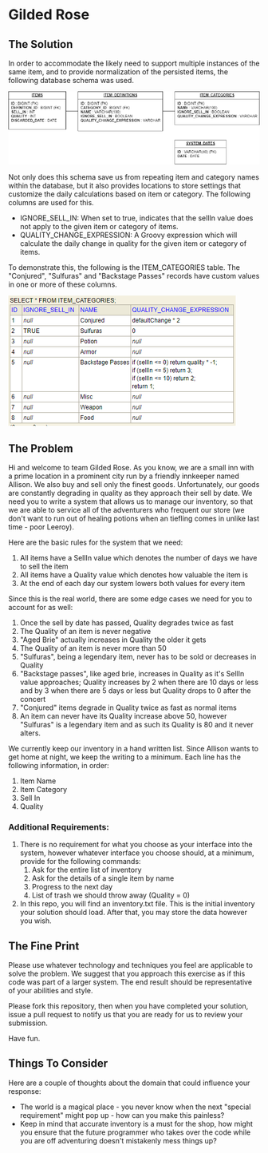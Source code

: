 # Gilded Rose

## The Solution
In order to accommodate the likely need to support multiple instances of the same item, and to provide normalization of the persisted items, the following database schema was used.

![Database Schema](Doc/schema.png)

Not only does this schema save us from repeating item and category names within the database, but it also provides locations to store settings that customize the daily calculations based on item or category. The following columns are used for this.

* IGNORE_SELL_IN: When set to true, indicates that the sellIn value does not apply to the given item or category of items.
* QUALITY_CHANGE_EXPRESSION: A Groovy expression which will calculate the daily change in quality for the given item or category of items.

To demonstrate this, the following is the ITEM_CATEGORIES table. The "Conjured", "Sulfuras" and "Backstage Passes" records have custom values in one or more of these columns.

![Categories Table](Doc/categories-table.png)

## The Problem
Hi and welcome to team Gilded Rose. As you know, we are a small inn with a prime location in a prominent city run by a friendly innkeeper named Allison. We also buy and sell only the finest goods. Unfortunately, our goods are constantly degrading in quality as they approach their sell by date. We need you to write a system that allows us to manage our inventory, so that we are able to service all of the adventurers who frequent our store (we don't want to run out of healing potions when an tiefling comes in unlike last time - poor Leeroy).

Here are the basic rules for the system that we need:

1. All items have a SellIn value which denotes the number of days we have to sell the item
2. All items have a Quality value which denotes how valuable the item is
3. At the end of each day our system lowers both values for every item

Since this is the real world, there are some edge cases we need for you to account for as well:

1. Once the sell by date has passed, Quality degrades twice as fast
2. The Quality of an item is never negative
3. "Aged Brie" actually increases in Quality the older it gets
4. The Quality of an item is never more than 50
5. "Sulfuras", being a legendary item, never has to be sold or decreases in Quality
6. "Backstage passes", like aged brie, increases in Quality as it's SellIn value approaches; Quality increases by 2 when there are 10 days or less and by 3 when there are 5 days or less but Quality drops to 0 after the concert
7. "Conjured" items degrade in Quality twice as fast as normal items
8. An item can never have its Quality increase above 50, however "Sulfuras" is a legendary item and as such its Quality is 80 and it never alters.

We currently keep our inventory in a hand written list. Since Allison wants to get home at night, we keep the writing to a minimum. Each line has the following information, in order:

1. Item Name
2. Item Category
3. Sell In
4. Quality

### Additional Requirements:
1. There is no requirement for what you choose as your interface into the system, however whatever interface you choose should, at a minimum, provide for the following commands:
	1. Ask for the entire list of inventory
	2. Ask for the details of a single item by name
	3. Progress to the next day
	4. List of trash we should throw away (Quality = 0)
2. In this repo, you will find an inventory.txt file. This is the initial inventory your solution should load. After that, you may store the data however you wish.

## The Fine Print
Please use whatever technology and techniques you feel are applicable to solve the problem. We suggest that you approach this exercise as if this code was part of a larger system. The end result should be representative of your abilities and style.

Please fork this repository, then when you have completed your solution, issue a pull request to notify us that you are ready for us to review your submission.

Have fun.

## Things To Consider
Here are a couple of thoughts about the domain that could influence your response:

* The world is a magical place - you never know when the next "special requirement" might pop up - how can you make this painless?
* Keep in mind that accurate inventory is a must for the shop, how might you ensure that the future programmer who takes over the code while you are off adventuring doesn't mistakenly mess things up?